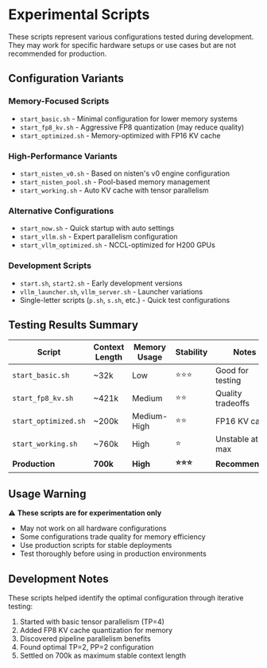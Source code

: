 # Experimental Scripts

These scripts represent various configurations tested during development. They may work for specific hardware setups or use cases but are not recommended for production.

## Configuration Variants

### Memory-Focused Scripts
- `start_basic.sh` - Minimal configuration for lower memory systems
- `start_fp8_kv.sh` - Aggressive FP8 quantization (may reduce quality)
- `start_optimized.sh` - Memory-optimized with FP16 KV cache

### High-Performance Variants
- `start_nisten_v0.sh` - Based on nisten's v0 engine configuration
- `start_nisten_pool.sh` - Pool-based memory management
- `start_working.sh` - Auto KV cache with tensor parallelism

### Alternative Configurations
- `start_now.sh` - Quick startup with auto settings
- `start_vllm.sh` - Expert parallelism configuration
- `start_vllm_optimized.sh` - NCCL-optimized for H200 GPUs

### Development Scripts
- `start.sh`, `start2.sh` - Early development versions
- `vllm_launcher.sh`, `vllm_server.sh` - Launcher variations
- Single-letter scripts (`p.sh`, `s.sh`, etc.) - Quick test configurations

## Testing Results Summary

| Script | Context Length | Memory Usage | Stability | Notes |
|--------|----------------|--------------|-----------|-------|
| `start_basic.sh` | ~32k | Low | ⭐⭐⭐ | Good for testing |
| `start_fp8_kv.sh` | ~421k | Medium | ⭐⭐ | Quality tradeoffs |
| `start_optimized.sh` | ~200k | Medium-High | ⭐⭐ | FP16 KV cache |
| `start_working.sh` | ~760k | High | ⭐ | Unstable at max |
| **Production** | **700k** | **High** | **⭐⭐⭐** | **Recommended** |

## Usage Warning

⚠️ **These scripts are for experimentation only**

- May not work on all hardware configurations
- Some configurations trade quality for memory efficiency
- Use production scripts for stable deployments
- Test thoroughly before using in production environments

## Development Notes

These scripts helped identify the optimal configuration through iterative testing:
1. Started with basic tensor parallelism (TP=4)
2. Added FP8 KV cache quantization for memory
3. Discovered pipeline parallelism benefits
4. Found optimal TP=2, PP=2 configuration
5. Settled on 700k as maximum stable context length